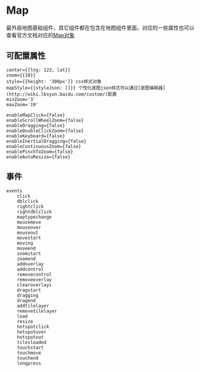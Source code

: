 # Map
最外层地图基础组件，其它组件都在包含在地图组件里面。对应的一些属性也可以查看官方文档对应的[Map对象](http://lbsyun.baidu.com/cms/jsapi/reference/jsapi_reference.html#a0b0)

## 可配置属性
    center={{lng: 123, lat}}
    zoom={{10}}
    style={{height: '300px'}} css样式对象
    mapStyle={{styleJson: []}} 个性化底图json样式可以通过[底图编辑器](http://wiki.lbsyun.baidu.com/custom/)配置
    minZoom='3'
    maxZoom='19'

    enableMapClick={false}
    enableScrollWheelZoom={false}
    enableDragging={false}
    enableDoubleClickZoom={false}
    enableKeyboard={false}
    enableInertialDragging={false}
    enableContinuousZoom={false}
    enablePinchToZoom={false}
    enableAutoResize={false}

## 事件
    events
        click
        dblclick
        rightclick
        rightdblclick
        maptypechange
        mousemove
        mouseover
        mouseout
        movestart
        moving
        moveend
        zoomstart
        zoomend
        addoverlay
        addcontrol
        removecontrol
        removeoverlay
        clearoverlays
        dragstart
        dragging
        dragend
        addtilelayer
        removetilelayer
        load
        resize
        hotspotclick
        hotspotover
        hotspotout
        tilesloaded
        touchstart
        touchmove
        touchend
        longpress
